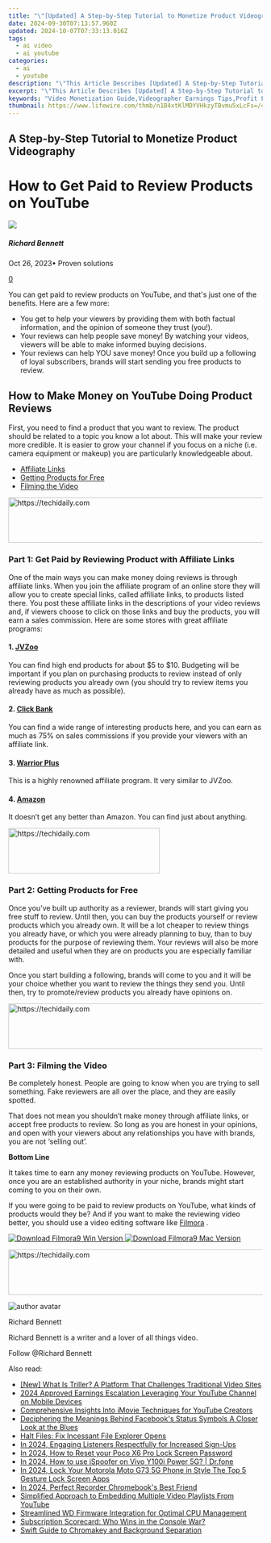 ```yaml
---
title: "\"[Updated] A Step-by-Step Tutorial to Monetize Product Videography\""
date: 2024-09-30T07:13:57.960Z
updated: 2024-10-07T07:33:13.016Z
tags:
  - ai video
  - ai youtube
categories:
  - ai
  - youtube
description: "\"This Article Describes [Updated] A Step-by-Step Tutorial to Monetize Product Videography\""
excerpt: "\"This Article Describes [Updated] A Step-by-Step Tutorial to Monetize Product Videography\""
keywords: "Video Monetization Guide,Videographer Earnings Tips,Profit From Product Videos,Making Money via Video,Earn with Videography,Product Video Sales Boost,Monetizing Product Shots"
thumbnail: https://www.lifewire.com/thmb/n1B4xtKlMDYVHkzyTBvmu5xLcFs=/400x300/filters:no_upscale():max_bytes(150000):strip_icc()/Mediacomoutagemap-067f88aca591414eb04b103a36693e0c.JPG
---
```


## A Step-by-Step Tutorial to Monetize Product Videography

# How to Get Paid to Review Products on YouTube

![](https://images.wondershare.com/filmora/article-images/richard-bennett.jpg)

##### Richard Bennett

 Oct 26, 2023• Proven solutions

[0](#commentsBoxSeoTemplate)

You can get paid to review products on YouTube, and that's just one of the benefits. Here are a few more:

* You get to help your viewers by providing them with both factual information, and the opinion of someone they trust (you!).
* Your reviews can help people save money! By watching your videos, viewers will be able to make informed buying decisions.
* Your reviews can help YOU save money! Once you build up a following of loyal subscribers, brands will start sending you free products to review.

## How to Make Money on YouTube Doing Product Reviews

First, you need to find a product that you want to review. The product should be related to a topic you know a lot about. This will make your review more credible. It is easier to grow your channel if you focus on a niche (i.e. camera equipment or makeup) you are particularly knowledgeable about.

* [Affiliate Links](#affiliatelinks)
* [Getting Products for Free](#freeproducts)
* [Filming the Video](#filming)

<!-- affiliate ads begin -->
<a href="https://appsumo.8odi.net/c/5597632/2082535/7443" target="_top" id="2082535">
  <img src="//a.impactradius-go.com/display-ad/7443-2082535" border="0" alt="https://techidaily.com" width="728" height="90"/>
</a>
<img height="0" width="0" src="https://appsumo.8odi.net/i/5597632/2082535/7443" style="position:absolute;visibility:hidden;" border="0" />
<!-- affiliate ads end -->

### Part 1: Get Paid by Reviewing Product with Affiliate Links

One of the main ways you can make money doing reviews is through affiliate links. When you join the affiliate program of an online store they will allow you to create special links, called affiliate links, to products listed there. You post these affiliate links in the descriptions of your video reviews and, if viewers choose to click on those links and buy the products, you will earn a sales commission. Here are some stores with great affiliate programs:

#### 1\. [JVZoo](http://www.jvzoo.com/)

You can find high end products for about $5 to $10\. Budgeting will be important if you plan on purchasing products to review instead of only reviewing products you already own (you should try to review items you already have as much as possible).

#### 2\. [Click Bank](http://www.clickbank.com/)

You can find a wide range of interesting products here, and you can earn as much as 75% on sales commissions if you provide your viewers with an affiliate link.

#### 3\. [Warrior Plus](https://warriorplus.com/)

This is a highly renowned affiliate program. It very similar to JVZoo.

#### 4\. [Amazon](https://affiliate-program.amazon.com/)

It doesn’t get any better than Amazon. You can find just about anything.

<!-- affiliate ads begin -->
<a href="https://laganoo.pxf.io/c/5597632/1528693/16446" target="_top" id="1528693">
  <img src="//a.impactradius-go.com/display-ad/16446-1528693" border="0" alt="https://techidaily.com" width="300" height="90"/>
</a>
<img height="0" width="0" src="https://laganoo.pxf.io/i/5597632/1528693/16446" style="position:absolute;visibility:hidden;" border="0" />
<!-- affiliate ads end -->

### Part 2:  Getting Products for Free

Once you’ve built up authority as a reviewer, brands will start giving you free stuff to review. Until then, you can buy the products yourself or review products which you already own. It will be a lot cheaper to review things you already have, or which you were already planning to buy, than to buy products for the purpose of reviewing them. Your reviews will also be more detailed and useful when they are on products you are especially familiar with.

Once you start building a following, brands will come to you and it will be your choice whether you want to review the things they send you. Until then, try to promote/review products you already have opinions on.

<!-- affiliate ads begin -->
<a href="https://unicoeye.pxf.io/c/5597632/2134233/18498" target="_top" id="2134233">
  <img src="//a.impactradius-go.com/display-ad/18498-2134233" border="0" alt="https://techidaily.com" width="728" height="90"/>
</a>
<img height="0" width="0" src="https://unicoeye.pxf.io/i/5597632/2134233/18498" style="position:absolute;visibility:hidden;" border="0" />
<!-- affiliate ads end -->

### Part 3:  Filming the Video

Be completely honest. People are going to know when you are trying to sell something. Fake reviewers are all over the place, and they are easily spotted.

That does not mean you shouldn’t make money through affiliate links, or accept free products to review. So long as you are honest in your opinions, and open with your viewers about any relationships you have with brands, you are not ‘selling out’.

**Bottom Line**

It takes time to earn any money reviewing products on YouTube. However, once you are an established authority in your niche, brands might start coming to you on their own.

If you were going to be paid to review products on YouTube, what kinds of products would they be? And if you want to make the reviewing video better, you should use a video editing software like [Filmora](https://tools.techidaily.com/wondershare/filmora/download/) .

[![Download Filmora9 Win Version](https://images.wondershare.com/filmora/guide/download-btn-win.jpg) ](https://tools.techidaily.com/wondershare/filmora/download/) [![Download Filmora9 Mac Version](https://images.wondershare.com/filmora/guide/download-btn-mac.jpg) ](https://tools.techidaily.com/wondershare/filmora/download/)

<!-- affiliate ads begin -->
<a href="https://bluettifr.pxf.io/c/5597632/2145082/17095" target="_top" id="2145082">
  <img src="//a.impactradius-go.com/display-ad/17095-2145082" border="0" alt="https://techidaily.com" width="728" height="90"/>
</a>
<img height="0" width="0" src="https://bluettifr.pxf.io/i/5597632/2145082/17095" style="position:absolute;visibility:hidden;" border="0" />
<!-- affiliate ads end -->

![author avatar](https://images.wondershare.com/filmora/article-images/richard-bennett.jpg)

Richard Bennett

Richard Bennett is a writer and a lover of all things video.

Follow @Richard Bennett

<ins class="adsbygoogle"
      style="display:block"
      data-ad-client="ca-pub-7571918770474297"
      data-ad-slot="8358498916"
      data-ad-format="auto"
      data-full-width-responsive="true"></ins>

<span class="atpl-alsoreadstyle">Also read:</span>
<div><ul>
<li><a href="https://fox-helps.techidaily.com/new-what-is-triller-a-platform-that-challenges-traditional-video-sites/"><u>[New] What Is Triller? A Platform That Challenges Traditional Video Sites</u></a></li>
<li><a href="https://youtube-videos.techidaily.com/2024-approved-earnings-escalation-leveraging-your-youtube-channel-on-mobile-devices/"><u>2024 Approved Earnings Escalation Leveraging Your YouTube Channel on Mobile Devices</u></a></li>
<li><a href="https://youtube-videos.techidaily.com/comprehensive-insights-into-imovie-techniques-for-youtube-creators/"><u>Comprehensive Insights Into iMovie Techniques for YouTube Creators</u></a></li>
<li><a href="https://facebook-video-recording.techidaily.com/deciphering-the-meanings-behind-facebooks-status-symbols-a-closer-look-at-the-blues/"><u>Deciphering the Meanings Behind Facebook's Status Symbols A Closer Look at the Blues</u></a></li>
<li><a href="https://win11-tips.techidaily.com/halt-files-fix-incessant-file-explorer-opens/"><u>Halt Files: Fix Incessant File Explorer Opens</u></a></li>
<li><a href="https://youtube-videos.techidaily.com/in-2024-engaging-listeners-respectfully-for-increased-sign-ups/"><u>In 2024, Engaging Listeners Respectfully for Increased Sign-Ups</u></a></li>
<li><a href="https://easy-unlock-android.techidaily.com/in-2024-how-to-reset-your-poco-x6-pro-lock-screen-password-by-drfone-android/"><u>In 2024, How to Reset your Poco X6 Pro Lock Screen Password</u></a></li>
<li><a href="https://change-location.techidaily.com/in-2024-how-to-use-ispoofer-on-vivo-y100i-power-5g-drfone-by-drfone-virtual-android/"><u>In 2024, How to use iSpoofer on Vivo Y100i Power 5G? | Dr.fone</u></a></li>
<li><a href="https://android-unlock.techidaily.com/in-2024-lock-your-motorola-moto-g73-5g-phone-in-style-the-top-5-gesture-lock-screen-apps-by-drfone-android/"><u>In 2024, Lock Your Motorola Moto G73 5G Phone in Style The Top 5 Gesture Lock Screen Apps</u></a></li>
<li><a href="https://desktop-recording.techidaily.com/in-2024-perfect-recorder-chromebooks-best-friend/"><u>In 2024, Perfect Recorder Chromebook's Best Friend</u></a></li>
<li><a href="https://youtube-videos.techidaily.com/simplified-approach-to-embedding-multiple-video-playlists-from-youtube/"><u>Simplified Approach to Embedding Multiple Video Playlists From YouTube</u></a></li>
<li><a href="https://win-howtos.techidaily.com/streamlined-wd-firmware-integration-for-optimal-cpu-management/"><u>Streamlined WD Firmware Integration for Optimal CPU Management</u></a></li>
<li><a href="https://games-able.techidaily.com/subscription-scorecard-who-wins-in-the-console-war/"><u>Subscription Scorecard: Who Wins in the Console War?</u></a></li>
<li><a href="https://youtube-videos.techidaily.com/swift-guide-to-chromakey-and-background-separation/"><u>Swift Guide to Chromakey and Background Separation</u></a></li>
</ul></div>

